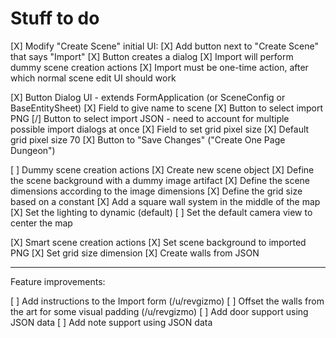 # Stuff to do

[X] Modify "Create Scene" initial UI:
  [X] Add button next to "Create Scene" that says "Import"
  [X] Button creates a dialog
  [X] Import will perform dummy scene creation actions
  [X] Import must be one-time action, after which normal scene edit UI should work

[X] Button Dialog UI - extends FormApplication (or SceneConfig or BaseEntitySheet)
  [X] Field to give name to scene
  [X] Button to select import PNG
  [/] Button to select import JSON - need to account for multiple possible import dialogs at once
  [X] Field to set grid pixel size
  [X] Default grid pixel size 70
  [X] Button to "Save Changes" ("Create One Page Dungeon")

[ ] Dummy scene creation actions
  [X] Create new scene object
  [X] Define the scene background with a dummy image artifact
  [X] Define the scene dimensions according to the image dimensions
  [X] Define the grid size based on a constant
  [X] Add a square wall system in the middle of the map
  [X] Set the lighting to dynamic (default)
  [ ] Set the default camera view to center the map

[X] Smart scene creation actions
  [X] Set scene background to imported PNG
  [X] Set grid size dimension
  [X] Create walls from JSON

---

Feature improvements:

[ ] Add instructions to the Import form (/u/revgizmo)
[ ] Offset the walls from the art for some visual padding (/u/revgizmo)
[ ] Add door support using JSON data
[ ] Add note support using JSON data
